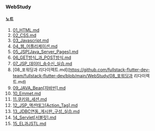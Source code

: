### WebStudy


#### 노트

01. [01_HTML.md](https://github.com/fullstack-flutter-dev-team/fullstack-flutter-dev/blob/main/WebStudy/01_HTML.md)
02. [02_CSS.md](https://github.com/fullstack-flutter-dev-team/fullstack-flutter-dev/blob/main/WebStudy/02_CSS.md)
03. [03_Javascript.md](https://github.com/fullstack-flutter-dev-team/fullstack-flutter-dev/blob/main/WebStudy/03_Javascript.md)
04. [04_웹_어플리케이션.md](https://github.com/fullstack-flutter-dev-team/fullstack-flutter-dev/blob/main/WebStudy/04_웹_어플리케이션.md)
05. [05_JSP[Java_Server_Pages].md](https://github.com/fullstack-flutter-dev-team/fullstack-flutter-dev/blob/main/WebStudy/05_JSP[Java_Server_Pages].md)
06. [06_GET방식_과_POST방식.md](https://github.com/fullstack-flutter-dev-team/fullstack-flutter-dev/blob/main/WebStudy/06_GET방식_과_POST방식.md)
07. [07_JSP_데이터_송수신_실습.md](https://github.com/fullstack-flutter-dev-team/fullstack-flutter-dev/blob/main/WebStudy/07_JSP_데이터_송수신_실습.md)
08. [08_포워딩과 리다이렉트.md](https://github.com/fullstack-flutter-dev-team/fullstack-flutter-dev/blob/main/WebStudy/08_포워딩과 리다이렉트.md)
09. [09_JAVA_Bean[자바빈].md](https://github.com/fullstack-flutter-dev-team/fullstack-flutter-dev/blob/main/WebStudy/09_JAVA_Bean[자바빈].md)
10. [10_Emmet.md](https://github.com/fullstack-flutter-dev-team/fullstack-flutter-dev/blob/main/WebStudy/10_Emmet.md)
11. [11.쿠키와_세션.md](https://github.com/fullstack-flutter-dev-team/fullstack-flutter-dev/blob/main/WebStudy/11.쿠키와_세션.md)
12. [12_JSP_액션태그[Action_Tag].md](https://github.com/fullstack-flutter-dev-team/fullstack-flutter-dev/blob/main/WebStudy/12_JSP_액션태그[Action_Tag].md)
13. [13_JDBC연동_게시판_구성_실습.md](https://github.com/fullstack-flutter-dev-team/fullstack-flutter-dev/blob/main/WebStudy/13_JDBC연동_게시판_구성_실습.md)
14. [14_Servlet[서블릿].md](https://github.com/fullstack-flutter-dev-team/fullstack-flutter-dev/blob/main/WebStudy/14_Servlet[서블릿].md)
15. [15_EL과JSTL.md](https://github.com/fullstack-flutter-dev-team/fullstack-flutter-dev/blob/main/WebStudy/15_EL과JSTL.md)